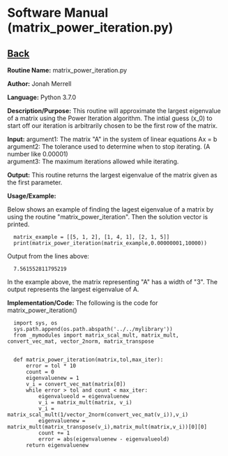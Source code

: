 # Software Manual (matrix_power_iteration.py)

## [Back](../)

**Routine Name:**           matrix_power_iteration.py

**Author:** Jonah Merrell

**Language:** Python 3.7.0

**Description/Purpose:** This routine will approximate the largest eigenvalue of a matrix using the Power Iteration algorithm.
 The intial guess (x_0) to start off our iteration is arbitrarily chosen to be the first row of the matrix.

**Input:** argument1: The matrix "A" in the system of linear equations Ax = b<br>
           argument2: The tolerance used to determine when to stop iterating. (A number like 0.00001)<br>
		   argument3: The maximum iterations allowed while iterating.<br>

**Output:** This routine returns the largest eigenvalue of the matrix given as the first parameter.

**Usage/Example:**

Below shows an example of finding the lagest eigenvalue of a matrix by using the routine "matrix_power_iteration".
 Then the solution vector is printed.

      matrix_example = [[5, 1, 2], [1, 4, 1], [2, 1, 5]]
      print(matrix_power_iteration(matrix_example,0.00000001,10000))

Output from the lines above:

      7.561552811795219

In the example above, the matrix representing "A" has a width of "3". The output represents the largest eigenvalue of A.

**Implementation/Code:** The following is the code for matrix_power_iteration()

      import sys, os
      sys.path.append(os.path.abspath('../../mylibrary'))
      from _mymodules import matrix_scal_mult, matrix_mult, convert_vec_mat, vector_2norm, matrix_transpose


      def matrix_power_iteration(matrix,tol,max_iter):
          error = tol * 10
          count = 0
          eigenvaluenew = 1
          v_i = convert_vec_mat(matrix[0])
          while error > tol and count < max_iter:
              eigenvalueold = eigenvaluenew
              v_i = matrix_mult(matrix, v_i)
              v_i = matrix_scal_mult(1/vector_2norm(convert_vec_mat(v_i)),v_i)
              eigenvaluenew = matrix_mult(matrix_transpose(v_i),matrix_mult(matrix,v_i))[0][0]
              count += 1
              error = abs(eigenvaluenew - eigenvalueold)
          return eigenvaluenew
